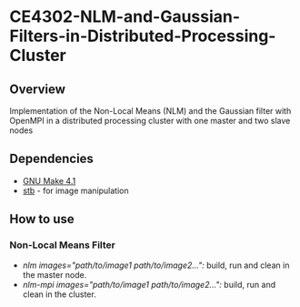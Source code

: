 # **CE4302-NLM-and-Gaussian-Filters-in-Distributed-Processing-Cluster**

## **Overview**
Implementation of the Non-Local Means (NLM) and the Gaussian filter with OpenMPI in a distributed processing cluster with one master and two slave nodes

## **Dependencies**
* [GNU Make 4.1](https://www.gnu.org/software/make/)
* [stb](https://github.com/nothings/stb) - for image manipulation


## **How to use**
### **Non-Local Means Filter**
* *nlm images="path/to/image1 path/to/image2...":* build, run and clean in the master node.
* *nlm-mpi images="path/to/image1 path/to/image2...":* build, run and clean in the cluster.
